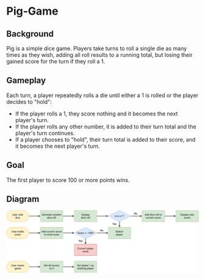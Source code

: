 # Pig-Game
 
## Background 
 
Pig is a simple dice game.
Players take turns to roll a single die as many times as they wish, adding all roll results to a running total, but losing their gained score for the turn if they roll a 1.


## Gameplay

Each turn, a player repeatedly rolls a die until either a 1 is rolled or the player decides to "hold":

- If the player rolls a 1, they score nothing and it becomes the next player's turn.
- If the player rolls any other number, it is added to their turn total and the player's turn continues.
- If a player chooses to "hold", their turn total is added to their score, and it becomes the next player's turn.

## Goal

The first player to score 100 or more points wins.

## Diagram
![alt text](https://github.com/orrpaz/Pig-Game/blob/main/pig-game-flowchart.png)
